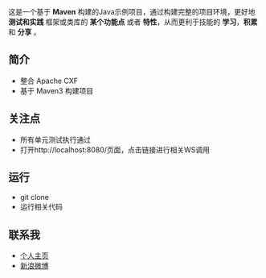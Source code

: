 这是一个基于 **Maven** 构建的Java示例项目，通过构建完整的项目环境，更好地 **测试和实践** 框架或类库的 **某个功能点** 或者 **特性**，从而更利于技能的 **学习**，**积累** 和 **分享** 。

## 简介 ##

- 整合 Apache CXF
- 基于 Maven3 构建项目

## 关注点 ##

- 所有单元测试执行通过
- 打开http://localhost:8080/页面，点击链接进行相关WS调用

## 运行 ##

- git clone
- 运行相关代码

## 联系我 ##

- [个人主页](http://www.macrotea.com "http://www.macrotea.com")
- [新浪微博](http://weibo.com/macrotea "http://weibo.com/macrotea")